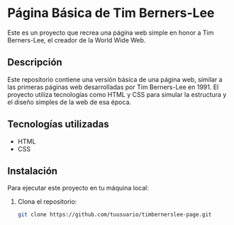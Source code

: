 # Página Básica de Tim Berners-Lee

Este es un proyecto que recrea una página web simple en honor a Tim Berners-Lee, el creador de la World Wide Web.

## Descripción

Este repositorio contiene una versión básica de una página web, similar a las primeras páginas web desarrolladas por Tim Berners-Lee en 1991. El proyecto utiliza tecnologías como HTML y CSS para simular la estructura y el diseño simples de la web de esa época.

## Tecnologías utilizadas

- HTML
- CSS

## Instalación

Para ejecutar este proyecto en tu máquina local:

1. Clona el repositorio:
   ```bash
   git clone https://github.com/tuusuario/timbernerslee-page.git
